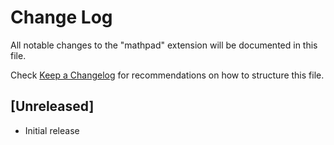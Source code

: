 # Change Log

All notable changes to the "mathpad" extension will be documented in this file.

Check [Keep a Changelog](http://keepachangelog.com/) for recommendations on how to structure this file.

## [Unreleased]

- Initial release